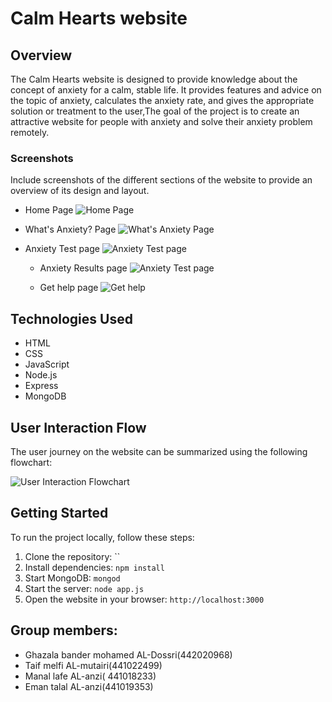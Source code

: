 # Calm Hearts website

## Overview

The Calm Hearts website is designed to provide knowledge about the concept of anxiety for a calm, stable life.
It provides features and advice on the topic of anxiety, calculates the anxiety rate, and gives the appropriate solution or treatment to the user,The goal of the project is to create an attractive website for people with anxiety and solve their anxiety problem remotely.

### Screenshots

Include screenshots of the different sections of the website to provide an overview of its design and layout.

- Home Page
  ![Home Page](CalmHearts\CalmHearts\static\images\page5web.png)

- What's Anxiety? Page
  ![What's Anxiety Page](CalmHearts\CalmHearts\static\images\page6web.png)

- Anxiety Test page
  ![Anxiety Test page](CalmHearts\CalmHearts\static\images\page8web.png)

  - Anxiety Results page
  ![Anxiety Test page](CalmHearts\CalmHearts\static\images\page9web.png)

  - Get help page
  ![Get help](CalmHearts\CalmHearts\static\images\webpage10web.png)

## Technologies Used

- HTML
- CSS
- JavaScript
- Node.js
- Express
- MongoDB

## User Interaction Flow

The user journey on the website can be summarized using the following flowchart:

![User Interaction Flowchart](FLOW.png)

## Getting Started

To run the project locally, follow these steps:

1. Clone the repository: ``
2. Install dependencies: `npm install`
3. Start MongoDB: `mongod`
4. Start the server: `node app.js`
5. Open the website in your browser: `http://localhost:3000`

## Group members:
- Ghazala bander mohamed AL-Dossri(442020968)
- Taif melfi AL-mutairi(441022499)
- Manal lafe AL-anzi( 441018233)
- Eman talal AL-anzi(441019353)

